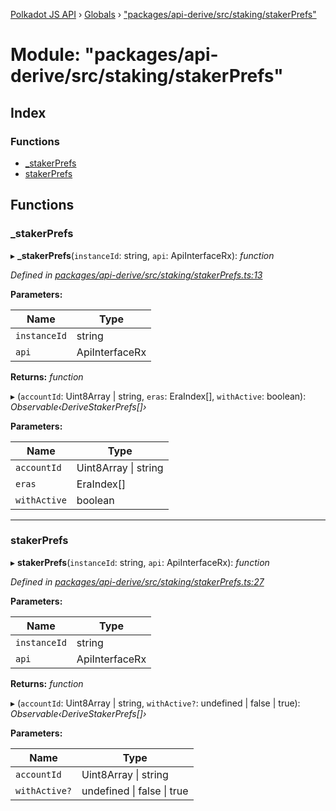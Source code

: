 [Polkadot JS API](../README.md) › [Globals](../globals.md) › ["packages/api-derive/src/staking/stakerPrefs"](_packages_api_derive_src_staking_stakerprefs_.md)

# Module: "packages/api-derive/src/staking/stakerPrefs"

## Index

### Functions

* [_stakerPrefs](_packages_api_derive_src_staking_stakerprefs_.md#_stakerprefs)
* [stakerPrefs](_packages_api_derive_src_staking_stakerprefs_.md#stakerprefs)

## Functions

###  _stakerPrefs

▸ **_stakerPrefs**(`instanceId`: string, `api`: ApiInterfaceRx): *function*

*Defined in [packages/api-derive/src/staking/stakerPrefs.ts:13](https://github.com/polkadot-js/api/blob/820dd3d0f/packages/api-derive/src/staking/stakerPrefs.ts#L13)*

**Parameters:**

Name | Type |
------ | ------ |
`instanceId` | string |
`api` | ApiInterfaceRx |

**Returns:** *function*

▸ (`accountId`: Uint8Array | string, `eras`: EraIndex[], `withActive`: boolean): *Observable‹DeriveStakerPrefs[]›*

**Parameters:**

Name | Type |
------ | ------ |
`accountId` | Uint8Array &#124; string |
`eras` | EraIndex[] |
`withActive` | boolean |

___

###  stakerPrefs

▸ **stakerPrefs**(`instanceId`: string, `api`: ApiInterfaceRx): *function*

*Defined in [packages/api-derive/src/staking/stakerPrefs.ts:27](https://github.com/polkadot-js/api/blob/820dd3d0f/packages/api-derive/src/staking/stakerPrefs.ts#L27)*

**Parameters:**

Name | Type |
------ | ------ |
`instanceId` | string |
`api` | ApiInterfaceRx |

**Returns:** *function*

▸ (`accountId`: Uint8Array | string, `withActive?`: undefined | false | true): *Observable‹DeriveStakerPrefs[]›*

**Parameters:**

Name | Type |
------ | ------ |
`accountId` | Uint8Array &#124; string |
`withActive?` | undefined &#124; false &#124; true |
